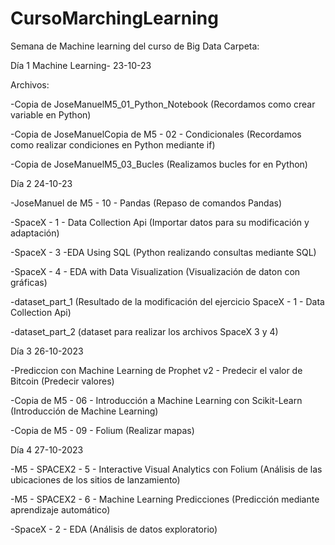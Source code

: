 # CursoMarchingLearning
Semana de Machine learning del curso de Big Data
Carpeta:

Día 1 Machine Learning- 23-10-23

Archivos:

-Copia de JoseManuelM5_01_Python_Notebook (Recordamos como crear variable en Python)

-Copia de JoseManuelCopia de M5 - 02 - Condicionales (Recordamos como realizar condiciones en Python mediante if)

-Copia de JoseManuelM5_03_Bucles (Realizamos bucles for en Python)

Día 2 24-10-23

-JoseManuel de M5 - 10 - Pandas (Repaso de comandos Pandas)

-SpaceX - 1 - Data Collection Api (Importar datos para su modificación y adaptación)

-SpaceX - 3 -EDA Using SQL (Python realizando consultas mediante SQL)

-SpaceX - 4 - EDA with Data Visualization (Visualización de daton con gráficas)

-dataset_part_1 (Resultado de la modificación del ejercicio SpaceX - 1 - Data Collection Api)

-dataset_part_2 (dataset para realizar los archivos SpaceX 3 y 4)

Día 3 26-10-2023

-Prediccion con Machine Learning de Prophet v2 - Predecir el valor de Bitcoin (Predecir valores)

-Copia de M5 - 06 - Introducción a Machine Learning con Scikit-Learn (Introducción de Machine Learning)

-Copia de M5 - 09 - Folium (Realizar mapas)

Día 4 27-10-2023

-M5 - SPACEX2 - 5 - Interactive Visual Analytics con Folium (Análisis de las ubicaciones de los sitios de lanzamiento)

-M5 - SPACEX2 - 6 - Machine Learning Predicciones (Predicción mediante aprendizaje automático)

-SpaceX - 2 - EDA (Análisis de datos exploratorio)
